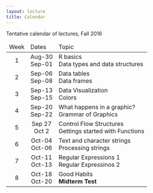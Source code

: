 ```yaml
---
layout: lecture
title: Calendar
---
```


Tentative calendar of lectures, Fall 2016

<table>
  <thead>
    <tr>
      <td>Week</td>
      <td>Dates</td>
      <td>Topic</td>
    </tr>
  </thead>
  <tbody>
    <tr>
      <td align="center">1</td>
      <td align="center">
        Aug-30<br>
        Sep-01</td>
      <td>
        R basics <br>
        Data types and data structures
      </td>
    </tr>
    <tr>
      <td align="center">2</td>
      <td align="center">
        Sep-06<br>
        Sep-08</td>
      <td>
        Data tables <br>
        Data frames 
      </td>
    </tr>
    <tr>
      <td align="center">3</td>
      <td align="center">
        Sep-13<br>
        Sep-15</td>
      <td>
        Data Visualization <br>
        Colors
      </td>
    </tr>
    <tr>
      <td align="center">4</td>
      <td align="center">
        Sep-20<br>
        Sep-22</td>
       <td>
        What happens in a graphic? <br>
        Grammar of Graphics
      </td>
   </tr>
    <tr>
      <td align="center">5</td>
      <td align="center">
        Sep 27<br>
        Oct 2</td>
      <td>
        Control Flow Structures<br>
        Gettings started with Functions
      </td>
    </tr>
    <tr>
      <td align="center">6</td>
      <td align="center">
        Oct-04<br>
        Oct-06</td>
      <td>
        Text and character strings <br>
        Processing strings
      </td>
    </tr>
    <tr>
      <td align="center">7</td>
      <td align="center">
        Oct-11<br>
        Oct-13</td>
      <td>
        Regular Expressions 1</a> <br>
        Regular Expressinos 2</a>
      </td>
    </tr>
    </tr>
    <tr>
      <td align="center">8</td>
      <td align="center">
        Oct-18<br>
        Oct-20</td>
      <td>
        Good Habits <br>
        <b>Midterm Test</b>
      </td>
    </tr>
  </tbody>
</table>

